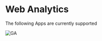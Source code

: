 # Web Analytics

The following Apps are currently supported

<img src="/images/apps/googleanalytics/icon.svg" alt="GA" class="app-logo" />